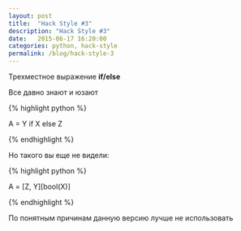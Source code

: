 ```yaml
---
layout: post
title:  "Hack Style #3"
description: "Hack Style #3"
date:   2015-06-17 16:20:00
categories: python, hack-style
permalink: /blog/hack-style-3
---
```


Трехместное выражение **if/else**

Все давно знают и юзают

{% highlight python %}

A = Y if X else Z

{% endhighlight %}

Но такого вы еще не видели:
<!--more-->

{% highlight python %}

A = [Z, Y][bool(X)]

{% endhighlight %}

По понятным причинам данную версию лучше не использовать
